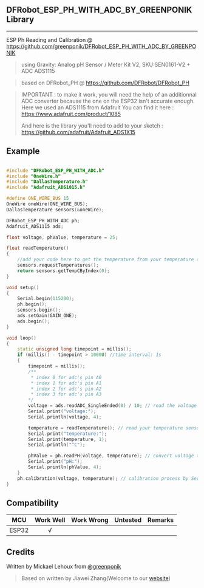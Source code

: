 ## DFRobot_ESP_PH_WITH_ADC_BY_GREENPONIK Library
---------------------------------------------------------

ESP Ph Reading and Calibration
@ https://github.com/greenponik/DFRobot_ESP_PH_WITH_ADC_BY_GREENPONIK

>using Gravity: Analog pH Sensor / Meter Kit V2, SKU:SEN0161-V2 + ADC ADS1115

>based on DFRobot_PH @ https://github.com/DFRobot/DFRobot_PH

>IMPORTANT : to make it work, you will need the help of an additionnal ADC converter because the one on the ESP32 isn't accurate enough. Here we used an ADS1115 from Adafruit
>You can find it here : https://www.adafruit.com/product/1085
>
>And here is the library you'll need to add to your sketch : https://github.com/adafruit/Adafruit_ADS1X15


## Example

```C++

#include "DFRobot_ESP_PH_WITH_ADC.h"
#include "OneWire.h"
#include "DallasTemperature.h"
#include "Adafruit_ADS1015.h"

#define ONE_WIRE_BUS 15
OneWire oneWire(ONE_WIRE_BUS);
DallasTemperature sensors(&oneWire);

DFRobot_ESP_PH_WITH_ADC ph;
Adafruit_ADS1115 ads;

float voltage, phValue, temperature = 25;

float readTemperature()
{
	//add your code here to get the temperature from your temperature sensor
	sensors.requestTemperatures();
	return sensors.getTempCByIndex(0);
}

void setup()
{
	Serial.begin(115200);
	ph.begin();
	sensors.begin();
	ads.setGain(GAIN_ONE);
	ads.begin();
}

void loop()
{
	static unsigned long timepoint = millis();
	if (millis() - timepoint > 1000U) //time interval: 1s
	{
		timepoint = millis();
		/**
		 * index 0 for adc's pin A0
 		 * index 1 for adc's pin A1
		 * index 2 for adc's pin A2
		 * index 3 for adc's pin A3
		*/
		voltage = ads.readADC_SingleEnded(0) / 10; // read the voltage
		Serial.print("voltage:");
		Serial.println(voltage, 4);

		temperature = readTemperature(); // read your temperature sensor to execute temperature compensation
		Serial.print("temperature:");
		Serial.print(temperature, 1);
		Serial.println("^C");

		phValue = ph.readPH(voltage, temperature); // convert voltage to pH with temperature compensation
		Serial.print("pH:");
		Serial.println(phValue, 4);
	}
	ph.calibration(voltage, temperature); // calibration process by Serail CMD
}

```

## Compatibility

MCU                | Work Well | Work Wrong | Untested  | Remarks
------------------ | :----------: | :----------: | :---------: | -----
ESP32  |      √       |             |            | 

## Credits

Written by Mickael Lehoux from [@greenponik](https://www.greenponik.com/)

>Based on written by Jiawei Zhang(Welcome to our [website](https://www.dfrobot.com/))
